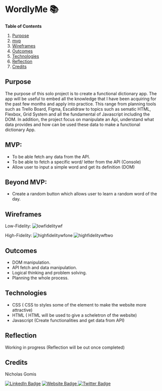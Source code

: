 # WordlyMe 📚

**Table of Contents**
1. [Purpose](#{Purpose}) 
2. [mvp](#{Mvp})
2. [Wireframes](#{Wireframes})
3. [Outcomes](#{Outcomes})
4. [Technologies](#{Technologies})
5. [Reflection](#{Reflection})
6. [Credits](#{Credits})



## Purpose
The purpose of this solo project is to create a functional dictionary app. The app will be useful to embed all the knowledge that I have been acquiring for the past few months and apply into practice. This range from  planning tools such as Trello Board, Figma, Escalidraw to topics such as sematic HTML, Flexbox, Grid System and all the fundamental of Javascript including the DOM. In addition, the project focus on manipulate an Api, understand what data provides and how can be used these data to make a functional dictionary App.



## MVP:
- To be able fetch any data from the API.
- To be able to fetch a specific word/ letter from the API (Console)
- Allow user to input a simple word and get its definition (DOM)


## Beyond MVP:
- Create a random button which allows user to learn a random word of the day.

## Wireframes
Low-Fidelity:
<img src="https://i.ibb.co/rZ4k5sD/Clean-Shot-2022-06-20-at-19-32-59-2x.png" alt="lowfidelitywf"/>


High-Fidelity:
<img src="https://i.ibb.co/9WZRHvf/Clean-Shot-2022-06-20-at-19-35-44-2x.png" alt="highfidelitywfone"/>
<img src="https://i.ibb.co/p40MmsL/Clean-Shot-2022-06-20-at-19-36-07-2x.png" alt="highfidelitywftwo"/>


## Outcomes


- DOM manipulation.
- API fetch and data manipulation.
- Logical thinking and problem solving.
- Planning the whole process.



## Technologies

- CSS ( CSS to styles some of the element to make the website more attractive)
- HTML ( HTML  will be used to give a scheletron of the website)
- Javascript (Create functionalities and get data from API)


## Reflection

Working in progress (Reflection will be out once completed)

## Credits
Nicholas Gomis

<p align="left">
  <a href="https://www.linkedin.com/in/nicholasgomis/">
    <img src="https://img.shields.io/badge/LinkedIn-blue?style=for-the-badge&logo=linkedin&logoColor=white" alt="LinkedIn Badge"></a>
  <a href="https://portfolio-nicholasgomis.vercel.app">
    <img src="https://img.shields.io/badge/Website-3b5998?style=for-the-badge&logo=google-chrome&logoColor=white" alt="Website Badge"/>
  </a>
  <a href="https://twitter.com/nicholasgomis">
    <img src="https://img.shields.io/badge/Twitter-blue?style=for-the-badge&logo=twitter&logoColor=white" alt="Twitter Badge"/>
  </a>
</p>
</br>
